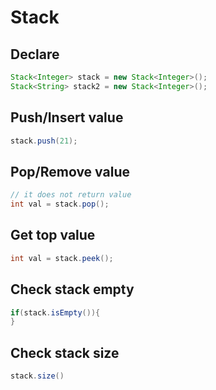 # Stack

## Declare

```Java
Stack<Integer> stack = new Stack<Integer>();
Stack<String> stack2 = new Stack<Integer>();
```

## Push/Insert value

```Java
stack.push(21);
```

## Pop/Remove value

```Java
// it does not return value
int val = stack.pop();
```

## Get top value

```Java
int val = stack.peek();
```

## Check stack empty

```Java
if(stack.isEmpty()){
}
```

## Check stack size

```Java
stack.size()
```
